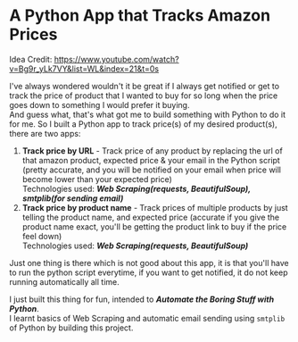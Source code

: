 # A Python App that Tracks Amazon Prices

Idea Credit: https://www.youtube.com/watch?v=Bg9r_yLk7VY&list=WL&index=21&t=0s

I've always wondered wouldn't it be great if I always get notified or get to track the price of product that I wanted to buy for so long when the price goes down to something I would prefer it buying.<br>
And guess what, that's what got me to build something with Python to do it for me.
So I built a Python app to track price(s) of my desired product(s), there are two apps:
1) **Track price by URL** - Track price of any product by replacing the url of that amazon product, expected price & your email in the Python script (pretty accurate, and you will be notified on your email when price will become lower than your expected price)<br>
Technologies used: ***Web Scraping(requests, BeautifulSoup), smtplib(for sending email)***
2) **Track price by product name** - Track prices of multiple products by just telling the product name, and expected price (accurate if you give the product name exact, you'll be getting the product link to buy if the price feel down)<br>
Technologies used: ***Web Scraping(requests, BeautifulSoup)***

Just one thing is there which is not good about this app, it is that you'll have to run the python script everytime, if you want to get notified, it do not keep running automatically all time.

I just built this thing for fun, intended to ***Automate the Boring Stuff with Python***.<br>
I learnt basics of Web Scraping and automatic email sending using `smtplib` of Python by building this project.

